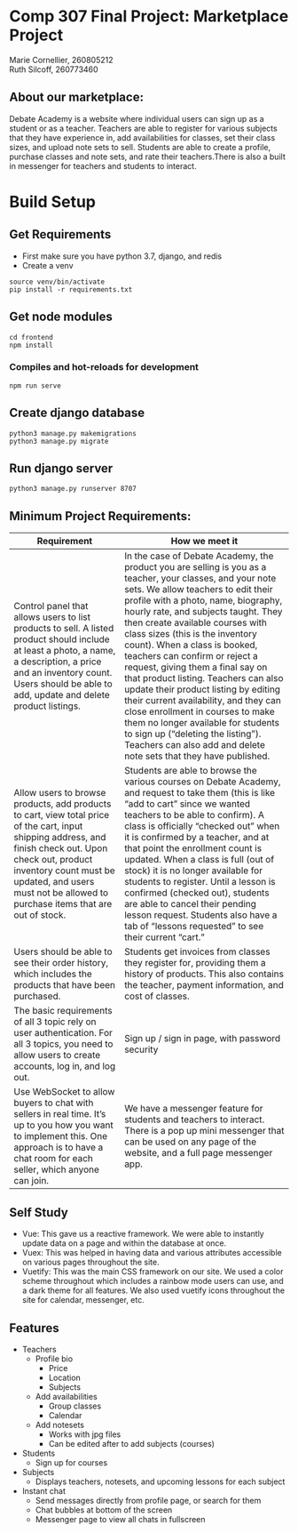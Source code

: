 # Comp 307 Final Project: Marketplace Project

Marie Cornellier, 260805212\
Ruth Silcoff, 260773460


## About our marketplace:
Debate Academy is a website where individual users can sign up as a student or as a teacher. Teachers are able to register for various subjects that they have experience in, add availabilities for classes, set their class sizes, and upload note sets to sell. Students are able to create a profile, purchase classes and note sets, and rate their teachers.There is also a built in messenger for teachers and students to interact.

# Build Setup

## Get Requirements
* First make sure you have python 3.7, django, and redis
* Create a venv
```
source venv/bin/activate
pip install -r requirements.txt
```

## Get node modules
```
cd frontend
npm install
```

### Compiles and hot-reloads for development
```
npm run serve
```

## Create django database
```
python3 manage.py makemigrations
python3 manage.py migrate
```

## Run django server
```
python3 manage.py runserver 8707
```

## Minimum Project Requirements:
Requirement | How we meet it 
--- | --- 
Control panel that allows users to list products to sell. A listed product should include at least a photo, a name, a description, a price and an inventory count. Users should be able to add, update and delete product listings.  | In the case of Debate Academy, the product you are selling is you as a teacher, your classes, and your note sets. We allow teachers to edit their profile with a photo, name, biography, hourly rate, and subjects taught. They then create available courses with class sizes (this is the inventory count). When a class is booked, teachers can confirm or reject a request, giving them a final say on that product listing. Teachers can also update their product listing by editing their current availability, and they can close enrollment in courses to make them no longer available for students to sign up (“deleting the listing”). Teachers can also add and delete note sets that they have published. 
Allow users to browse products, add products to cart, view total price of the cart, input shipping address, and finish check out. Upon check out, product inventory count must be updated, and users must not be allowed to purchase items that are out of stock. | Students are able to browse the various courses on Debate Academy, and request to take them (this is like “add to cart” since we wanted teachers to be able to confirm). A class is officially “checked out” when it is confirmed by a teacher, and at that point the enrollment count is updated. When a class is full (out of stock) it is no longer available for students to register. Until a lesson is confirmed (checked out), students are able to cancel their pending lesson request. Students also have a tab of “lessons requested” to see their current “cart.”
Users should be able to see their order history, which includes the products that have been purchased. | Students get invoices from classes they register for, providing them a history of products. This also contains the teacher, payment information, and cost of classes.
The basic requirements of all 3 topic rely on user authentication. For all 3 topics, you need to allow users to create accounts, log in, and log out. | Sign up / sign in page, with password security
Use WebSocket to allow buyers to chat with sellers in real time. It’s up to you how you want to implement this. One approach is to have a chat room for each seller, which anyone can join. | We have a messenger feature for students and teachers to interact. There is a pop up mini messenger that can be used on any page of the website, and a full page messenger app.

## Self Study
* Vue: This gave us a reactive framework. We were able to instantly update data on a page and within the database at once. 
* Vuex: This was helped in having data and various attributes accessible on various pages throughout the site.
* Vuetify: This was the main CSS framework on our site. We used a color scheme throughout which includes a rainbow mode users can use, and a dark theme for all features. We also used vuetify icons throughout the site for calendar, messenger, etc.

## Features
* Teachers
    * Profile bio
        * Price
        * Location
        * Subjects
    * Add availabilities
        * Group classes
        * Calendar
    * Add notesets
        * Works with jpg files
        * Can be edited after to add subjects (courses)
* Students
    * Sign up for courses
* Subjects
    * Displays teachers, notesets, and upcoming lessons for each subject
* Instant chat
    * Send messages directly from profile page, or search for them
    * Chat bubbles at bottom of the screen
    * Messenger page to view all chats in fullscreen


